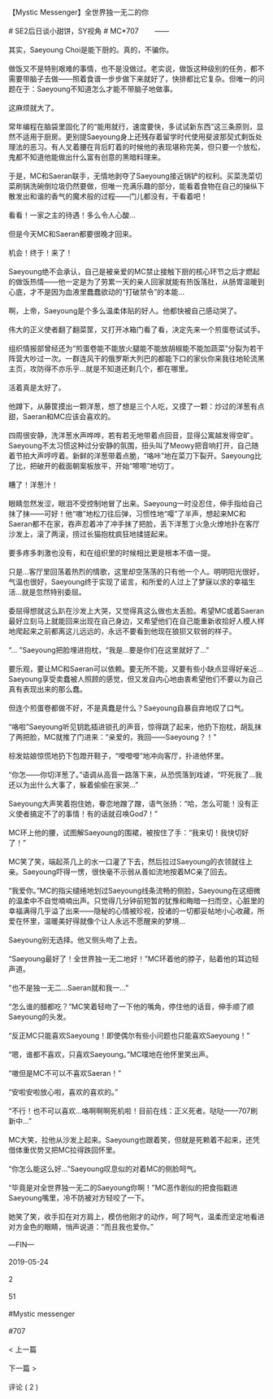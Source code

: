 <br/><br/>【Mystic Messenger】全世界独一无二的你<br/><br/># SE2后日谈小甜饼，SY视角 # MC*707 　　——<br/><br/>其实，Saeyoung Choi是能下厨的。真的，不骗你。<br/><br/>做饭又不是特别艰难的事情，也不是没做过。老实说，做饭这种级别的任务，都不需要带脑子去做——照着食谱一步步做下来就好了，快排都比它复杂。但唯一的问题在于：Saeyoung不知道怎么才能不带脑子地做事。<br/><br/>这麻烦就大了。<br/><br/>常年编程在脑袋里固化了的“能用就行，速度要快，多试试新东西”这三条原则，显然不适用于厨房。更别提Saeyoung身上还残存着留学时代使用斐波那契式剩饭处理法的恶习。有人叉着腰在背后盯着的时候他的表现堪称完美，但只要一个放松，鬼都不知道他能做出什么富有创意的黑暗料理来。<br/><br/>于是，MC和Saeran联手，无情地剥夺了Saeyoung接近锅铲的权利。买菜洗菜切菜刷锅洗碗倒垃圾仍然要做，但唯一充满乐趣的部分，能看着食物在自己的操纵下散发出和谐的香气的魔术般的过程——门儿都没有，干看着吧！<br/><br/>看看！一家之主的待遇！多么令人心酸...<br/><br/>但是今天MC和Saeran都要很晚才回来。<br/><br/>机会！终于！来了！<br/><br/>Saeyoung绝不会承认，自己是被亲爱的MC禁止接触下厨的核心环节之后才燃起的做饭热情——他一定是为了劳累一天的亲人回家就能有热饭落肚，从肠胃温暖到心底，才不是因为血液里蠢蠢欲动的“打破禁令”的本能...<br/><br/>啊，上帝，Saeyoung是个多么温柔体贴的好人。他都快被自己感动哭了。<br/><br/>伟大的正义使者翻了翻菜筐，又打开冰箱门看了看，决定先来一个煎蛋卷试试手。<br/><br/>组织情报部曾经还为“煎蛋卷能不能放火腿能不能放胡椒能不能加蔬菜”分裂为若干阵营大吵过一次。一群连风干的俄罗斯大列巴的都能下口的家伙你来我往地轮流黑主页，攻防得不亦乐乎...就是不知道还剩几个，都在哪里。<br/><br/>活着真是太好了。<br/><br/>他蹲下，从藤筐摸出一颗洋葱，想了想是三个人吃，又摸了一颗：炒过的洋葱有点甜，Saeran和MC应该会喜欢的。<br/><br/>四周很安静，洗洋葱水声哗哗，若有若无地带着点回音，显得公寓越发得空旷。Saeyoung不太习惯这种过分安静的氛围，扭头叫了Meowy把音响打开，自己随着节拍大声哼哼着。新鲜的洋葱带着点脆，“咯咔”地在菜刀下裂开。Saeyoung比了比，把破开的截面朝案板放平，开始“嚓嚓”地切丁。<br/><br/>糟了！洋葱汁！<br/><br/>眼睛忽然发涩，眼泪不受控制地冒了出来。Saeyoung一时没忍住，伸手指给自己抹了抹——可好！他“嗷”地松刀往后弹，习惯性地“嘤”了半声，想起来MC和Saeran都不在家，吞声忍着冲了冲手抹了把脸，丢下洋葱丁火急火燎地扑在客厅沙发上，滚了两滚，捞过长猫抱枕疯狂地揉搓起来。<br/><br/>要多疼多刺激也没有，和在组织里的时候相比更是根本不值一提。<br/><br/>只是...客厅里回荡着热烈的情歌，这里却空荡荡的只有他一个人。明明阳光很好，气温也很好，Saeyoung终于实现了诺言，和所爱的人过上了梦寐以求的幸福生活...就是忽然特别委屈。<br/><br/>委屈得想就这么趴在沙发上大哭，又觉得真这么做也太丢脸。希望MC或着Saeran最好立刻马上就能回来出现在自己身边，又希望他们在自己能重新收拾好人模人样地爬起来之前都离这儿远远的，永远不要看到他现在狼狈又软弱的样子。<br/><br/>“... ”Saeyoung把脸埋进抱枕，“我是...要是你们在这里就好了...”<br/><br/>要乐观，要让MC和Saeran可以依赖。要无所不能，又要有些小缺点显得好亲近... Saeyoung享受卖蠢被人照顾的感觉，但又发自内心地由衷希望他们不要以为自己真有表现出来的那么蠢。<br/><br/>但连个煎蛋卷都做不好，不是真蠢是什么？Saeyoung自暴自弃地叹了口气。<br/><br/>“咯啦”Saeyoung听见钥匙插进锁孔的声音，惊得跳了起来，他扔下抱枕，胡乱抹了两把脸，MC就推了门进来：“亲爱的，我回——Saeyoung？！”<br/><br/>棕发姑娘惊慌地扔下包蹬开鞋子，“噔噔噔”地冲向客厅，扑进他怀里。<br/><br/>“你怎——你切洋葱了。”语调从高音一路落下来，从恐慌落到戏谑，“吓死我了...我还以为出什么大事了，躲着偷偷在家哭...”<br/><br/>Saeyoung大声笑着抱住她，眷恋地蹭了蹭，语气张扬：“哈，怎么可能！没有正义使者搞定不了的事情！有的话就召唤God7！”<br/><br/>MC环上他的腰，试图解Saeyoung的围裙，被按住了手：“我来切！我快切好了！”<br/><br/>MC笑了笑，端起茶几上的水一口灌了下去，然后拉过Saeyoung的衣领就往上亲。Saeyoung吓得一愣，很快毫不示弱从善如流地按着MC亲了回去。<br/><br/>“我爱你。”MC的指尖缱绻地划过Saeyoung线条流畅的侧脸，Saeyoung在这细微的温柔中不自觉喃喃出声。只觉得几分钟前短暂的犹豫和晦暗一扫而空，心脏里的幸福满得几乎溢了出来——隐秘的心情被珍视，投诸的一切都妥帖地小心收藏，所爱在怀里，温暖美好得就像个让人永远不愿醒来的梦境...<br/><br/>Saeyoung别无选择。他又侧头吻了上去。<br/><br/>“Saeyoung最好了！全世界独一无二地好！”MC环着他的脖子，贴着他的耳边轻声道。<br/><br/>“也不是独一无二...Saeran就和我一...”<br/><br/>“怎么谁的醋都吃？”MC笑着轻吻了一下他的嘴角，停住他的话音，伸手顺了顺Saeyoung的头发。<br/><br/>“反正MC只能喜欢Saeyoung！即使偶尔有些小问题也只能喜欢Saeyoung！”<br/><br/>“嗯，谁都不喜欢，只喜欢Saeyoung。”MC噗地在他怀里笑出声。<br/><br/>“嗷但是MC不可以不喜欢Saeran！”<br/><br/>“安啦安啦放心啦，喜欢的喜欢的。”<br/><br/>“不行！也不可以喜欢...咯啊啊啊死机啦！目前在线：正义死者。哒哒——707刷新中...”<br/><br/>MC大笑，拉他从沙发上起来。Saeyoung也跟着笑，但就是死赖着不起来，还凭借体重优势又把MC拉得跌回怀里。<br/><br/>“你怎么能这么好...”Saeyoung叹息似的对着MC的侧脸呵气。<br/><br/>“毕竟是对全世界独一无二的Saeyoung你啊！”MC恶作剧似的把食指戳进Saeyoung嘴里，冷不防被对方轻咬了一下。<br/><br/>她笑了笑，收手扣在对方肩上，模仿他刚才的动作，呵了呵气，温柔而坚定地看进对方金色的眼睛，悄声说道：“而且我也爱你。”<br/><br/>—FIN—<br/><br/>2019-05-24<br/><br/>2<br/><br/>51<br/><br/>#Mystic messenger<br/><br/>#707<br/><br/>< 上一篇<br/><br/>下一篇 ><br/><br/>评论 ( 2 )<br/><br/>